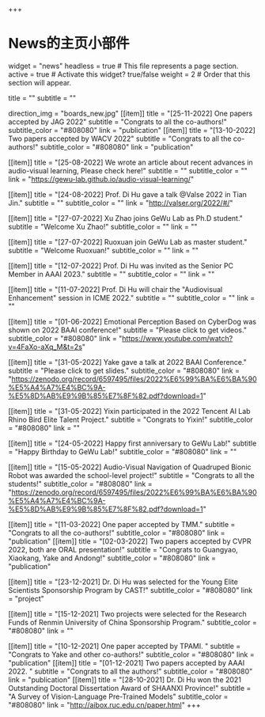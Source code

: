 +++
# News的主页小部件
widget = "news"
headless = true  # This file represents a page section.
active = true  # Activate this widget? true/false
weight = 2  # Order that this section will appear.

title = ""
subtitle = ""

direction_img = "boards_new.jpg"
[[item]]
    title = "[25-11-2022] One papers accepted by JAG 2022"
    subtitle = "Congrats to all the co-authors!"
    subtitle_color = "#808080"
    link = "publication"
[[item]]
    title = "[13-10-2022] Two papers accepted by WACV 2022"
    subtitle = "Congrats to all the co-authors!"
    subtitle_color = "#808080"
    link = "publication"

[[item]]
    title = "[25-08-2022] We wrote an article about recent advances in audio-visual learning, Please check here!"
    subtitle = ""
    subtitle_color = ""
    link = "https://gewu-lab.github.io/audio-visual-learning/"

[[item]]
    title = "[24-08-2022] Prof. Di Hu gave a talk @Valse 2022 in Tian Jin."
    subtitle = ""
    subtitle_color = ""
    link = "http://valser.org/2022/#/"

[[item]]
    title = "[27-07-2022] Xu Zhao joins GeWu Lab as Ph.D student."
    subtitle = "Welcome Xu Zhao!"
    subtitle_color = ""
    link = ""

[[item]]
    title = "[27-07-2022] Ruoxuan join GeWu Lab as master student."
    subtitle = "Welcome Ruoxuan!"
    subtitle_color = ""
    link = ""

[[item]]
    title = "[12-07-2022] Prof. Di Hu was invited as the Senior PC Member in AAAI 2023."
    subtitle = ""
    subtitle_color = ""
    link = ""

[[item]]
    title = "[11-07-2022] Prof. Di Hu will chair the \"Audiovisual Enhancement\" session in ICME 2022."
    subtitle = ""
    subtitle_color = ""
    link = ""

[[item]]
    title = "[01-06-2022] Emotional Perception Based on CyberDog was shown on 2022 BAAI conference!"
    subtitle = "Please click to get videos."
    subtitle_color = "#808080"
    link = "https://www.youtube.com/watch?v=4FaXo-aXq_M&t=2s"

[[item]]
    title = "[31-05-2022] Yake gave a talk at 2022 BAAI Conference."
    subtitle = "Please click to get slides."
    subtitle_color = "#808080"
    link = "https://zenodo.org/record/6597495/files/2022%E6%99%BA%E6%BA%90%E5%A4%A7%E4%BC%9A-%E5%8D%AB%E9%9B%85%E7%8F%82.pdf?download=1"

[[item]]
    title = "[31-05-2022] Yixin participated in the 2022 Tencent AI Lab Rhino Bird Elite Talent Project."
    subtitle = "Congrats to Yixin!"
    subtitle_color = "#808080"
    link = ""



[[item]]
    title = "[24-05-2022] Happy first anniversary to GeWu Lab!"
    subtitle = "Happy Birthday to GeWu Lab!"
    subtitle_color = "#808080"
    link = ""

[[item]]
    title = "[15-05-2022] Audio-Visual Navigation of Quadruped Bionic Robot was awarded the school-level project!"
    subtitle = "Congrats to all the students!"
    subtitle_color = "#808080"
    link = "https://zenodo.org/record/6597495/files/2022%E6%99%BA%E6%BA%90%E5%A4%A7%E4%BC%9A-%E5%8D%AB%E9%9B%85%E7%8F%82.pdf?download=1"

[[item]]
    title = "[11-03-2022] One paper accepted by TMM."
    subtitle = "Congrats to all the co-authors!"
    subtitle_color = "#808080"
    link = "publication"
[[item]]
    title = "[02-03-2022] Two papers accepted by CVPR 2022, both are ORAL presentation!"
    subtitle = "Congrats to Guangyao, Xiaokang, Yake and Andong!"
    subtitle_color = "#808080"
    link = "publication"


[[item]]
    title = "[23-12-2021] Dr. Di Hu was selected for the Young Elite Scientists Sponsorship Program by CAST!"
    subtitle_color = "#808080"
    link = "project"

[[item]]
    title = "[15-12-2021] Two projects were selected for the Research Funds of Renmin University of China Sponsorship Program."
    subtitle_color = "#808080"
    link = ""

[[item]]
    title = "[10-12-2021] One paper accepted by TPAMI. "
    subtitle = "Congrats to Yake and other co-authors!"
    subtitle_color = "#808080"
    link = "publication"
[[item]]
    title = "[01-12-2021] Two papers accepted by AAAI 2022. "
    subtitle = "Congrats to all the authors!"
    subtitle_color = "#808080"
    link = "publication"
[[item]]
    title = "[28-10-2021] Dr. Di Hu won the 2021 Outstanding Doctoral Dissertation Award of SHAANXI Province!"
    subtitle = "A Survey of Vision-Language Pre-Trained Models"
    subtitle_color = "#808080"
    link = "http://aibox.ruc.edu.cn/paper.html"
+++